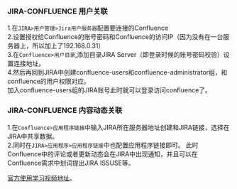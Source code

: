 
### JIRA-CONFLUENCE 用户关联
1.在`JIRA>用户管理>Jira用户服务器`配置要连接的Confluence  
2.设置授权给Confluence的账号密码和Confluence的访问IP（因为没有在一台服务器上，所以加上了192.168.0.31）  
3.在`Confluence>用户目录`,添加目录JIRA Server（即登录时候的账号密码校验）设置连接地址。  
4.然后再回到JIRA中创建confluence-users和confluence-administrator组，和confluence的用户权限对应。  
加入confluence-users组的JIRA账号此时就可以登录访问confluence了。  

### JIRA-CONFLUENCE  内容动态关联
1.在`Confluence>应用程序链接`中输入JIRA所在服务器地址创建和JIRA链接，选择在JIRA中共享数据。  
2.同时在`JIRA>应用程序>应用程序链接`中也配置应用程序链接即可。 
此时Confluence中的评论或者更新动态会在JIRA中出现通知，并且可以在Confluence需求中划词提出JIRA ISSUSE等。  


[官方使用学习视频地址](http://www.confluence.cn/pages/viewpage.action?pageId=1671314)。


